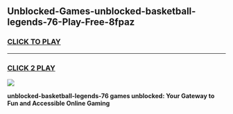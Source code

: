 
## Unblocked-Games-unblocked-basketball-legends-76-Play-Free-8fpaz
<h3>
<a href="https://premium76.site?title=unblocked-basketball-legends-76&ref=19M">CLICK TO PLAY</a></h3>
<hr>

<h3>
<a href="https://premium76.site?title=unblocked-basketball-legends-76&ref=19M">CLICK 2 PLAY</a>
  
</h3>

<a href="https://premium76.site?title=unblocked-basketball-legends-76&ref=19M"><img src="https://clearcache.store/games.png"></a>


**unblocked-basketball-legends-76 games unblocked: Your Gateway to Fun and Accessible Online Gaming**
